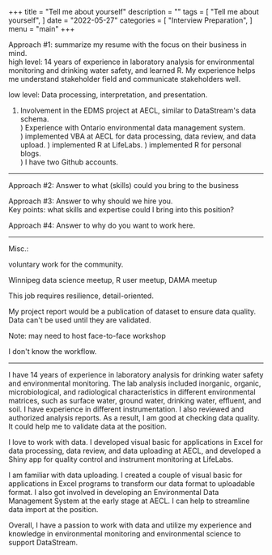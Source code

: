 +++
title = "Tell me about yourself"
description = ""
tags = [
    "Tell me about yourself",
]
date = "2022-05-27"
categories = [
    "Interview Preparation",
]
menu = "main"
+++


Approach #1: summarize my resume with the focus on their business in mind.     
high level: 14 years of experience in laboratory analysis for environmental monitoring and drinking water safety, and learned R.  My experience helps me understand stakeholder field and communicate stakeholders well.    

low level: Data processing, interpretation, and presentation.  
1) Involvement in the EDMS project at AECL, similar to DataStream's data schema.  
) Experience with Ontario environmental data management system.  
) implemented VBA at AECL for data processing, data review, and data upload. 
) implemented R at LifeLabs. 
) implemented R for personal blogs.  
) I have two Github accounts.


******
Approach #2: Answer to what (skills) could you bring to the business  

Approach #3: Answer to why should we hire you.  
Key points:  what skills and expertise could I bring into this position?

Approach #4: Answer to why do you want to work here.  


******
Misc.:  

voluntary work for the community.  

Winnipeg data science meetup, R user meetup, DAMA meetup

This job requires resilience, detail-oriented.  

My project report would be a publication of dataset to ensure data quality.  Data can't be used until they are validated.



Note: may need to host face-to-face workshop


I don't know the workflow.

******

I have 14 years of experience in laboratory analysis for drinking water safety and environmental monitoring. The lab analysis included inorganic, organic, microbiological, and radiological characteristics in different environmental matrices, such as surface water, ground water, drinking water, effluent, and soil.  I have experience in different instrumentation. I also reviewed and authorized analysis reports.  As a result, I am good at checking data quality.  It could help me to validate data at the position.  

I love to work with data. I developed visual basic for applications in Excel for data processing, data review, and data uploading at AECL, and developed a Shiny app for quality control and instrument monitoring at LifeLabs.  

I am familiar with data uploading. I created a couple of visual basic for applications in Excel programs to transform our data format to uploadable format. I also got involved in developing an Environmental Data Management System at the early stage at AECL. I can help to streamline data import at the position.    

Overall, I have a passion to work with data and utilize my experience and knowledge in environmental monitoring and environmental science to support DataStream.